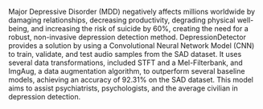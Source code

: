Major Depressive Disorder (MDD) negatively affects millions worldwide by damaging relationships, decreasing productivity, degrading physical well-being, and increasing the risk of suicide by 60%, creating the need for a robust, non-invasive depression detection method. DepressionDetector provides a solution by using a Convolutional Neural Network Model (CNN) to train, validate, and test audio samples from the SAD dataset. It uses several data transformations, included STFT and a Mel-Filterbank, and ImgAug, a data augmentation algorithm, to outperform several baseline models, achieving an accuracy of 92.31% on the SAD dataset. This model aims to assist psychiatrists, psychologists, and the average civilian in depression detection.
